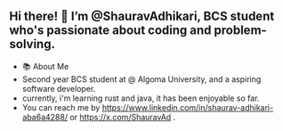 Hi there! 👋 I’m @ShauravAdhikari, BCS student who's passionate about coding and problem-solving.
-   
- 📚 About Me
- Second year BCS student at @ Algoma University, and a aspiring software developer.
- currently, i'm learning rust and java, it has been enjoyable so far.
- You can reach me by https://www.linkedin.com/in/shaurav-adhikari-aba6a4288/ or https://x.com/ShauravAd .


<!---
ShauravAdhikari/ShauravAdhikari is a ✨ special ✨ repository because its `README.md` (this file) appears on your GitHub profile.
You can click the Preview link to take a look at your changes.
--->
